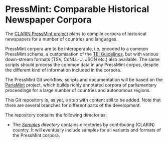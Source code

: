 # PressMint: Comparable Historical Newspaper Corpora

The [CLARIN PressMint project](https://www.clarin.eu/pressmint) 
plans to compile corpora of historical newspapers for a number of countries and languages.

PressMint corpora are to be interoperable, i.e. encoded to a common PressMint schema,
a customisation of the [TEI Guidelines](https://tei-c.org/guidelines/p5/),
but with various down-stream formats (TSV, CoNLL-U, JSON etc.) also available.
The same scripts should process the common data in any PressMint corpus,
despite the different kind of information included in the corpora.

The PressMint Git workflow, scripts and documentation will be based on the
[ParlaMint](https://github.com/clarin-eric/ParlaMint/) project,
which builds richly annotated corpora of parliamentary proceedings
for a large number of countries and autonomous regions.

This Git repository is, as yet, a stub with content still to be added.
Note that there are several branches for different parts of the development.

The repository contains the following directories:

* The *[Samples](Samples/) directory* contains directories by contributing (CLARIN) country.
  It will eventually include samples for all variants and formats of the PressMint corpora.
